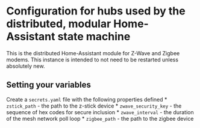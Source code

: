 # Configuration for hubs used by the distributed, modular Home-Assistant state machine

This is the distributed Home-Assistant module for Z-Wave and Zigbee modems. This instance is intended to not need to be restarted unless absolutely new.

## Setting your variables

Create a `secrets.yaml` file with the following properties defined
	* `zstick_path` - the path to the z-stick device
	* `zwave_security_key` - the sequence of hex codes for secure inclusion
	* `zwave_interval` - the duration of the mesh network poll loop
	* `zigbee_path` - the path to the zigbee device